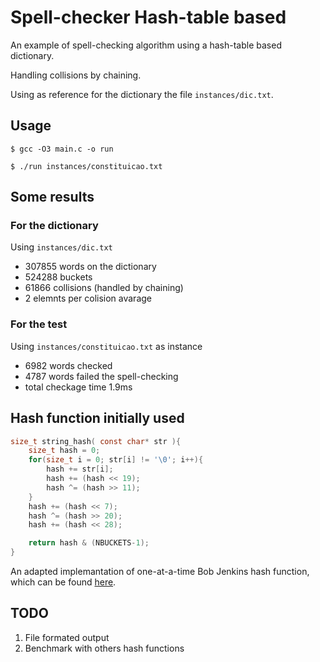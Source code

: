 # Spell-checker Hash-table based

An example of spell-checking algorithm using a hash-table based dictionary.

Handling collisions by chaining.

Using as reference for the dictionary the file `instances/dic.txt`.

## Usage

`$ gcc -O3 main.c -o run`

`$ ./run instances/constituicao.txt`

## Some results

### For the dictionary

Using `instances/dic.txt`

* 307855 words on the dictionary
* 524288 buckets
* 61866 collisions (handled by chaining) 
* 2 elemnts per colision avarage

### For the test

Using `instances/constituicao.txt` as instance

* 6982 words checked
* 4787 words failed the spell-checking
* total checkage time 1.9ms

## Hash function initially used

```C
size_t string_hash( const char* str ){
	size_t hash = 0;
	for(size_t i = 0; str[i] != '\0'; i++){
		hash += str[i];
		hash += (hash << 19);
		hash ^= (hash >> 11);
	}
	hash += (hash << 7);
	hash ^= (hash >> 20);
	hash += (hash << 28);

	return hash & (NBUCKETS-1);
}
```

An adapted implemantation of one-at-a-time Bob Jenkins hash function, which can be found
[here](http://burtleburtle.net/bob/hash/doobs.html).

##  TODO

1. File formated output
2. Benchmark with others hash functions
